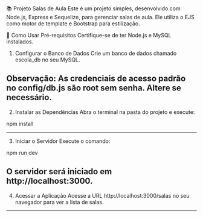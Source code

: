 📚 Projeto Salas de Aula
Este é um projeto simples, desenvolvido com Node.js, Express e Sequelize, para gerenciar salas de aula. Ele utiliza o EJS como motor de template e Bootstrap para estilização.

🚀 Como Usar
Pré-requisitos
Certifique-se de ter Node.js e MySQL instalados.

1. Configurar o Banco de Dados
Crie um banco de dados chamado escola_db no seu MySQL.

Observação: As credenciais de acesso padrão no config/db.js são root sem senha. Altere se necessário.
-----------------------------------------------------------------------------------------------------
2. Instalar as Dependências
Abra o terminal na pasta do projeto e execute:

  npm install

----------------------------------------------------------------------------------------------------
3. Iniciar o Servidor
Execute o comando:

  npm run dev

O servidor será iniciado em http://localhost:3000.
---------------------------------------------------------------------------------------------------
4. Acessar a Aplicação
Acesse a URL http://localhost:3000/salas no seu navegador para ver a lista de salas.
---------------------------------------------------------------------------------------

